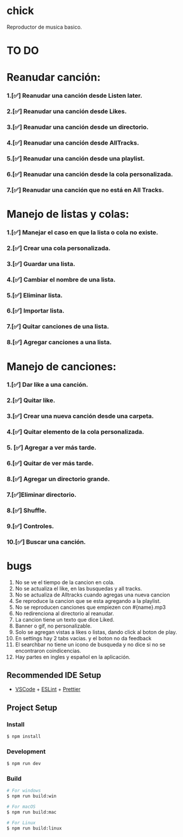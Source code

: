 # chick

Reproductor de musica basico.

# TO DO

# Reanudar canción:

### 1.[✅] Reanudar una canción desde Listen later.

### 2.[✅] Reanudar una canción desde Likes.

### 3.[✅] Reanudar una canción desde un directorio.

### 4.[✅] Reanudar una canción desde AllTracks.

### 5.[✅] Reanudar una canción desde una playlist.

### 6.[✅] Reanudar una canción desde la cola personalizada.

### 7.[✅] Reanudar una canción que no está en All Tracks.

# Manejo de listas y colas:

### 1.[✅] Manejar el caso en que la lista o cola no existe.

### 2.[✅] Crear una cola personalizada.

### 3.[✅] Guardar una lista.

### 4.[✅] Cambiar el nombre de una lista.

### 5.[✅] Eliminar lista.

### 6.[✅] Importar lista.

### 7.[✅] Quitar canciones de una lista.

### 8.[✅] Agregar canciones a una lista.

# Manejo de canciones:

### 1.[✅] Dar like a una canción.

### 2.[✅] Quitar like.

### 3.[✅] Crear una nueva canción desde una carpeta.

### 4.[✅] Quitar elemento de la cola personalizada.

### 5. [✅] Agregar a ver más tarde.

### 6.[✅] Quitar de ver más tarde.

### 8.[✅] Agregar un directorio grande.

### 7.[✅]Eliminar directorio.

### 8.[✅] Shuffle.

### 9.[✅] Controles.

### 10.[✅] Buscar una canción.

# bugs

1. No se ve el tiempo de la cancion en cola.
2. No se actualiza el like, en las busquedas y all tracks.
3. No se actualiza de Alltracks cuando agregas una nueva cancion
4. Se reproduce la cancion que se esta agregando a la playlist.
5. No se reproducen canciones que empiezen con #{name}.mp3
6. No redirenciona al directorio al reanudar.
7. La cancion tiene un texto que dice Liked.
8. Banner o gif, no personalizable.
9. Solo se agregan vistas a likes o listas, dando click al boton de play.
10. En settings hay 2 tabs vacias. y el boton no da feedback
11. El searchbar no tiene un icono de busqueda y no dice si no se encontraron coindicencias.
12. Hay partes en ingles y español en la aplicación.

## Recommended IDE Setup

- [VSCode](https://code.visualstudio.com/) + [ESLint](https://marketplace.visualstudio.com/items?itemName=dbaeumer.vscode-eslint) + [Prettier](https://marketplace.visualstudio.com/items?itemName=esbenp.prettier-vscode)

## Project Setup

### Install

```bash
$ npm install
```

### Development

```bash
$ npm run dev
```

### Build

```bash
# For windows
$ npm run build:win

# For macOS
$ npm run build:mac

# For Linux
$ npm run build:linux
```
